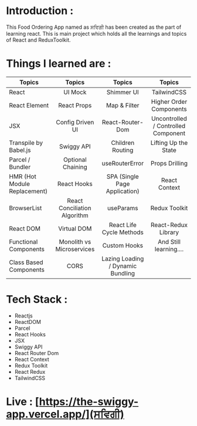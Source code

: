 # Introduction :

This Food Ordering App named as ਸਵਿਗੀ has been created as the part of learning react. This is main project which holds all the learnings and topics of React and ReduxToolkit.

# Things I learned are :

| Topics                       |            Topics            |              Topics               |               Topics                |
| ---------------------------- | :--------------------------: | :-------------------------------: | :---------------------------------: |
| React                        |           UI Mock            |            Shimmer UI             |             TailwindCSS             |
| React Element                |         React Props          |           Map & Filter            |       Higher Order Components       |
| JSX                          |       Config Driven UI       |         React-Router-Dom          | Uncontrolled / Controlled Component |
| Transpile by Babel.js        |          Swiggy API          |         Children Routing          |        Lifting Up the State         |
| Parcel / Bundler             |      Optional Chaining       |          useRouterError           |           Props Drilling            |
| HMR (Hot Module Replacement) |         React Hooks          |   SPA (Single Page Application)   |            React Context            |
| BrowserList                  | React Conciliation Algorithm |             useParams             |            Redux Toolkit            |
| React DOM                    |         Virtual DOM          |     React Life Cycle Methods      |         React-Redux Library         |
| Functional Components        |  Monolith vs Microservices   |           Custom Hooks            |       And Still learning....        |
| Class Based Components       |             CORS             | Lazing Loading / Dynamic Bundling |                                     |

# Tech Stack :

- Reactjs
- ReactDOM
- Parcel
- React Hooks
- JSX
- Swiggy API
- React Router Dom
- React Context
- Redux Toolkit
- React Redux
- TailwindCSS

# Live : [https://the-swiggy-app.vercel.app/](ਸਵਿਗੀ)